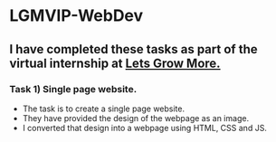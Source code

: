 # LGMVIP-WebDev
## I have completed these tasks as part of the virtual internship at [Lets Grow More.](https://letsgrowmore.in/)

### Task 1) Single page website.
- The task is to create a single page website.
- They have provided the design of the webpage as an image.
- I converted that design into a webpage using HTML, CSS and JS.
